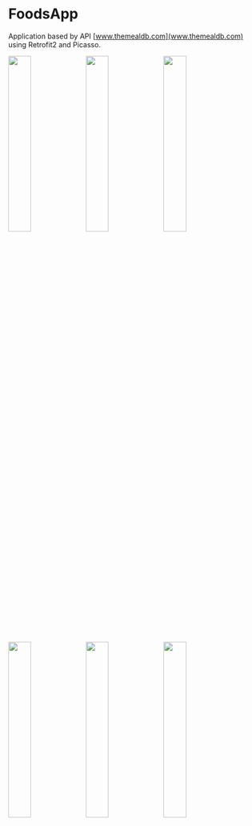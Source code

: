 # FoodsApp
Application based by API [www.themealdb.com](www.themealdb.com) using Retrofit2 and Picasso.

<img src="https://user-images.githubusercontent.com/10943612/71526855-d092e400-28e9-11ea-8e15-d84bf9f60faf.png" width="30%"></img> <img src="https://user-images.githubusercontent.com/10943612/71526856-d092e400-28e9-11ea-8f8f-d1b083aab32f.png" width="30%"></img> <img src="https://user-images.githubusercontent.com/10943612/71526857-d12b7a80-28e9-11ea-9928-a1b1ceb6bf85.png" width="30%"></img> <img src="https://user-images.githubusercontent.com/10943612/71526852-cffa4d80-28e9-11ea-986a-310415730f78.png" width="30%"></img> <img src="https://user-images.githubusercontent.com/10943612/71526853-cffa4d80-28e9-11ea-814d-a15ea4d0e893.png" width="30%"></img> <img src="https://user-images.githubusercontent.com/10943612/71526854-cffa4d80-28e9-11ea-9222-100346011a40.png" width="30%"></img> 
